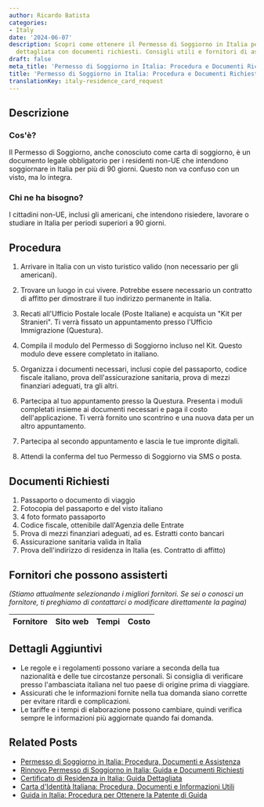 ```yaml
---
author: Ricardo Batista
categories:
- Italy
date: '2024-06-07'
description: Scopri come ottenere il Permesso di Soggiorno in Italia per non-UE. Procedura
  dettagliata con documenti richiesti. Consigli utili e fornitori di assistenza.
draft: false
meta_title: 'Permesso di Soggiorno in Italia: Procedura e Documenti Richiesti'
title: 'Permesso di Soggiorno in Italia: Procedura e Documenti Richiesti'
translationKey: italy-residence_card_request
---
```



## Descrizione
### Cos'è?
Il Permesso di Soggiorno, anche conosciuto come carta di soggiorno, è un documento legale obbligatorio per i residenti non-UE che intendono soggiornare in Italia per più di 90 giorni. Questo non va confuso con un visto, ma lo integra.

### Chi ne ha bisogno?
I cittadini non-UE, inclusi gli americani, che intendono risiedere, lavorare o studiare in Italia per periodi superiori a 90 giorni.

## Procedura

1. Arrivare in Italia con un visto turistico valido (non necessario per gli americani).

2. Trovare un luogo in cui vivere. Potrebbe essere necessario un contratto di affitto per dimostrare il tuo indirizzo permanente in Italia.

3. Recati all'Ufficio Postale locale (Poste Italiane) e acquista un "Kit per Stranieri". Ti verrà fissato un appuntamento presso l'Ufficio Immigrazione (Questura).

4. Compila il modulo del Permesso di Soggiorno incluso nel Kit. Questo modulo deve essere completato in italiano.

5. Organizza i documenti necessari, inclusi copie del passaporto, codice fiscale italiano, prova dell'assicurazione sanitaria, prova di mezzi finanziari adeguati, tra gli altri.

6. Partecipa al tuo appuntamento presso la Questura. Presenta i moduli completati insieme ai documenti necessari e paga il costo dell'applicazione. Ti verrà fornito uno scontrino e una nuova data per un altro appuntamento.

7. Partecipa al secondo appuntamento e lascia le tue impronte digitali.

8. Attendi la conferma del tuo Permesso di Soggiorno via SMS o posta.

## Documenti Richiesti

1. Passaporto o documento di viaggio
2. Fotocopia del passaporto e del visto italiano
3. 4 foto formato passaporto
4. Codice fiscale, ottenibile dall'Agenzia delle Entrate
5. Prova di mezzi finanziari adeguati, ad es. Estratti conto bancari
6. Assicurazione sanitaria valida in Italia
7. Prova dell'indirizzo di residenza in Italia (es. Contratto di affitto)

## Fornitori che possono assisterti

_(Stiamo attualmente selezionando i migliori fornitori. Se sei o conosci un fornitore, ti preghiamo di contattarci o modificare direttamente la pagina)_

| Fornitore       |     Sito web    |     Tempi        |       Costo      |
| :-------------: | :-------------: |  :-------------: | :-------------: |

## Dettagli Aggiuntivi
* Le regole e i regolamenti possono variare a seconda della tua nazionalità e delle tue circostanze personali. Si consiglia di verificare presso l'ambasciata italiana nel tuo paese di origine prima di viaggiare.
* Assicurati che le informazioni fornite nella tua domanda siano corrette per evitare ritardi e complicazioni.
* Le tariffe e i tempi di elaborazione possono cambiare, quindi verifica sempre le informazioni più aggiornate quando fai domanda.
## Related Posts

- [Permesso di Soggiorno in Italia: Procedura, Documenti e Assistenza](https://tramitit.com/it/guides/italy/domanda_di_permesso_di_soggiorno/)
- [Rinnovo Permesso di Soggiorno in Italia: Guida e Documenti Richiesti](https://tramitit.com/it/guides/italy/rinnovo_permesso_di_soggiorno/)
- [Certificato di Residenza in Italia: Guida Dettagliata](https://tramitit.com/it/guides/italy/richiesta_certificato_di_residenza/)
- [Carta d'Identità Italiana: Procedura, Documenti e Informazioni Utili](https://tramitit.com/it/guides/italy/richiesta_di_carta_didentita/)
- [Guida in Italia: Procedura per Ottenere la Patente di Guida](https://tramitit.com/it/guides/italy/richiesta_patente_di_guida/)